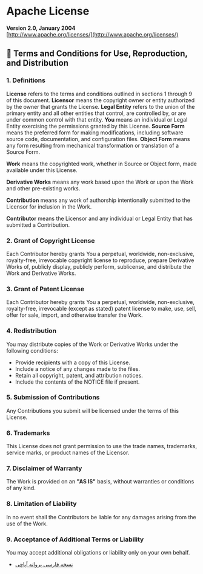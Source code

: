 
# Apache License  
**Version 2.0, January 2004**  
[http://www.apache.org/licenses/](http://www.apache.org/licenses/)

## 📜 Terms and Conditions for Use, Reproduction, and Distribution

### 1. Definitions

**License** refers to the terms and conditions outlined in sections 1 through 9 of this document.
**Licensor** means the copyright owner or entity authorized by the owner that grants the License.
**Legal Entity** refers to the union of the primary entity and all other entities that control, are controlled by, or are under common control with that entity.
**You** means an individual or Legal Entity exercising the permissions granted by this License.
**Source Form** means the preferred form for making modifications, including software source code, documentation, and configuration files.
**Object Form** means any form resulting from mechanical transformation or translation of a Source Form.

**Work** means the copyrighted work, whether in Source or Object form, made available under this License.

**Derivative Works** means any work based upon the Work or upon the Work and other pre-existing works.

**Contribution** means any work of authorship intentionally submitted to the Licensor for inclusion in the Work.

**Contributor** means the Licensor and any individual or Legal Entity that has submitted a Contribution.

### 2. Grant of Copyright License

Each Contributor hereby grants You a perpetual, worldwide, non-exclusive, royalty-free, irrevocable copyright license to reproduce, prepare Derivative Works of, publicly display, publicly perform, sublicense, and distribute the Work and Derivative Works.

### 3. Grant of Patent License

Each Contributor hereby grants You a perpetual, worldwide, non-exclusive, royalty-free, irrevocable (except as stated) patent license to make, use, sell, offer for sale, import, and otherwise transfer the Work.

### 4. Redistribution

You may distribute copies of the Work or Derivative Works under the following conditions:

- Provide recipients with a copy of this License.
- Include a notice of any changes made to the files.
- Retain all copyright, patent, and attribution notices.
- Include the contents of the NOTICE file if present.

### 5. Submission of Contributions

Any Contributions you submit will be licensed under the terms of this License.

### 6. Trademarks

This License does not grant permission to use the trade names, trademarks, service marks, or product names of the Licensor.

### 7. Disclaimer of Warranty

The Work is provided on an **"AS IS"** basis, without warranties or conditions of any kind.

### 8. Limitation of Liability

In no event shall the Contributors be liable for any damages arising from the use of the Work.

### 9. Acceptance of Additional Terms or Liability

You may accept additional obligations or liability only on your own behalf.

- [نسخه فارسی پروانه آپاچی](LICENSE-fa.md)
